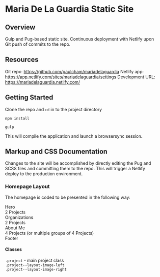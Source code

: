 # Maria De La Guardia Static Site

## Overview

Gulp and Pug-based static site. Continuous deployment with Netlify upon Git push of commits to the repo. 

## Resources
Git repo: https://github.com/paulcham/mariadelaguardia
Netlify app: https://app.netlify.com/sites/mariadelaguardia/settings
Development URL: https://mariadelaguardia.netlify.com/

## Getting Started
Clone the repo and `cd` in to the project directory

`npm install`

`gulp`

This will compile the application and launch a browsersync session.

## Markup and CSS Documentation

Changes to the site will be accomplished by directly editing the Pug and SCSS files and committing them to the repo. This will trigger a Netlify deploy to the production environment.

### Homepage Layout
The homepage is coded to be presented in the following way:

Hero  
2 Projects  
Organizations  
2 Projects  
About Me  
4 Projects (or multiple groups of 4 Projects)  
Footer

#### Classes
`.project` - main project class  
`.project--layout-image-left`  
`.project--layout-image-right`
